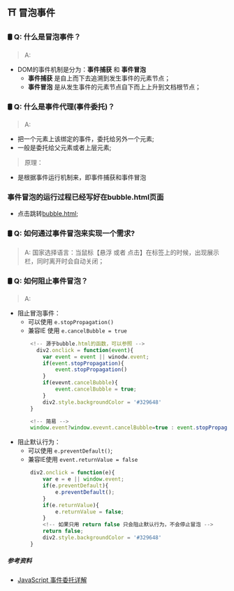 ## ⛩ 冒泡事件

### 🛢 Q: 什么是冒泡事件？
> A: 
- DOM的事件机制是分为：**事件捕获** 和 **事件冒泡** <br>
    + **事件捕获** 是自上而下去追溯到发生事件的元素节点；
    + **事件冒泡** 是从发生事件的元素节点自下而上上升到文档根节点；

### 🛢 Q: 什么是事件代理(事件委托)？
> A:
- 把一个元素上该绑定的事件，委托给另外一个元素;
- 一般是委托给父元素或者上层元素;
> 原理：
- 是根据事件运行机制来，即事件捕获和事件冒泡

### 事件冒泡的运行过程已经写好在bubble.html页面
- 点击跳转[bubble.html](./bubble.html);

### 🛢 Q: 如何通过事件冒泡来实现一个需求?
> A: 国家选择语言：当鼠标【悬浮 或者 点击】在标签上的时候，出现展示栏，同时离开时会自动关闭；



### 🛢 Q: 如何阻止事件冒泡？
> A:
- 阻止冒泡事件：
    + 可以使用 `e.stopPropagation()`
    + 兼容IE 使用 `e.cancelBubble = true`
    ```js
        <!-- 源于bubble.html的函数，可以参照 -->
          div2.onclick = function(event){
            var event = event || winodw.event;
            if(event.stopPropagation){
                event.stopPropagation()
            }
            if(evevnt.cancelBubble){
                event.cancelBubble = true;
            }
            div2.style.backgroundColor = '#329648'          
        }

        <!-- 简易 -->
        window.event?window.evevnt.cancelBubble=true : event.stopPropagetion();
    ```
- 阻止默认行为：
    + 可以使用 `e.preventDefault()`;
    + 兼容IE使用 `event.returnValue = false`
    ```js
        div2.onclick = function(e){
            var e = e || window.event;
            if(e.preventDefault){
                e.preventDefault();
            }
            if(e.returnValue){
                e.returnValue = false;
            }
            <!-- 如果只用 return false 只会阻止默认行为，不会停止冒泡 -->
            return false;
            div2.style.backgroundColor = '#329648'                      
        }
    ```







##### 参考资料
- [JavaScript 事件委托详解](https://zhuanlan.zhihu.com/p/26536815)